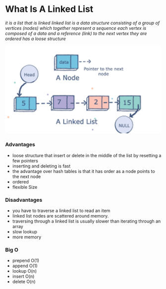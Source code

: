 # What Is A Linked List
*it is a list that is linked*
*linked list is a data structure consisting of a group of vertices (nodes) which together represent a sequence*
*each vertex is composed of a data and a reference (link) to the next vertex*
*they are ordered*
*has a loose structure*

![Linked List](./../Resources/trsu6uhv8j0x1fhzx53a.png)

### Advantages
- loose structure that insert or delete in the middle of the list by resetting a few pointers
- inserting and deleting is fast
- the advantage over hash tables is that it has order as a node points to the next node
- ordered
- flexible Size

### Disadvantages
-  you have to traverse a linked list to read an item
-  linked list nodes are scattered around memory.
-  traversing through a linked list is usually slower than iterating through an array
-  slow lookup
-  more memory

### Big O
- prepend O(1)
- append O(1)
- lookup O(n)
- insert O(n)
- delete O(n)
